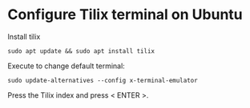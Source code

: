 # Configure Tilix terminal on Ubuntu

Install tilix

```shell
sudo apt update && sudo apt install tilix
```

Execute to change default terminal:

```shell
sudo update-alternatives --config x-terminal-emulator
```

Press the Tilix index and press < ENTER >.
